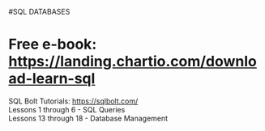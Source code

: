 #SQL DATABASES
# Free e-book: https://landing.chartio.com/download-learn-sql <br>

SQL Bolt Tutorials: https://sqlbolt.com/ <br>
Lessons 1 through 6 - SQL Queries <br>
Lessons 13 through 18 - Database Management <br>

![]()<br>
![]()<br>
![]()<br>
![]()<br>
![]()<br>
![]()<br>
